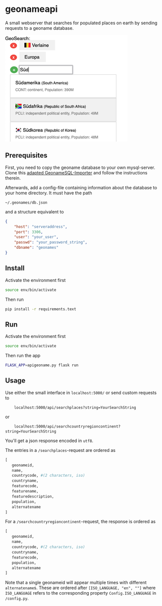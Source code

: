 # geonameapi

A small webserver that searches for populated places on earth by sending requests to a geoname database.

![example](https://raw.githubusercontent.com/benmaier/geonameapi/master/img/example.png)


## Prerequisites

First, you need to copy the geoname database to your own mysql-server. Clone this [adapted GeonameSQL-Importer](https://github.com/benmaier/GeoNames-MySQL-DataImport) and follow the instructions therein.

Afterwards, add a config-file containing information about the database to your home directory. It must have the path

```
~/.geonames/db.json
```

and a structure equivalent to

```json
{
    "host": "serveraddress",
    "port": 3306,
    "user": "your_user",
    "passwd": "your_password_string",
    "dbname": "geonames"
}
```

## Install

Activate the environment first

```bash
source env/bin/activate
```

Then run

```bash
pip install -r requirements.text
```

## Run

Activate the environment first

```bash
source env/bin/activate
```

Then run the app

```bash
FLASK_APP=apigeoname.py flask run
```

## Usage

Use either the small interface in `localhost:5000/` or send custom requests to

```
    localhost:5000/api/searchplaces?string=YourSearchString
```

or 

```
    localhost:5000/api/searchcountryregioncontinent?string=YourSearchString
```

You'll get a json response encoded in `utf8`.

The entries in a `/searchplaces`-request are ordered as

```python
[
   geonameid,
   name,
   countrycode, #(2 characters, iso)
   countryname,
   featurecode,
   featurename,
   featuredescription,
   population,
   alternatename
]
```

For a `/searchcountryregioncontinent`-request, the response is ordered as

```python
[
   geonameid,
   name,
   countrycode, #(2 characters, iso)
   countryname,
   featurecode,
   population,
   alternatename
]
```

Note that a single geonameid will appear multiple times with different `alternatename`s. These are ordered after `[ISO_LANGUAGE, "en", ""]` where `ISO_LANGUAGE` refers to the corresponding property `Config.ISO_LANGUAGE` in `/config.py`.

